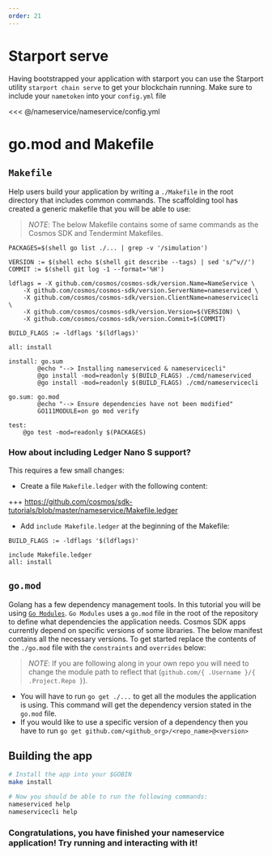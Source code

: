 ```yaml
---
order: 21
---
```


# Starport serve

Having bootstrapped your application with starport you can use the Starport utility `starport chain serve` to get your blockchain running. Make sure to include your `nametoken` into your `config.yml` file

<<< @/nameservice/nameservice/config.yml

# go.mod and Makefile

## `Makefile`

Help users build your application by writing a `./Makefile` in the root directory that includes common commands. The scaffolding tool has created a generic makefile that you will be able to use:

> _*NOTE*_: The below Makefile contains some of same commands as the Cosmos SDK and Tendermint Makefiles.

```
PACKAGES=$(shell go list ./... | grep -v '/simulation')

VERSION := $(shell echo $(shell git describe --tags) | sed 's/^v//')
COMMIT := $(shell git log -1 --format='%H')

ldflags = -X github.com/cosmos/cosmos-sdk/version.Name=NameService \
	-X github.com/cosmos/cosmos-sdk/version.ServerName=nameserviced \
	-X github.com/cosmos/cosmos-sdk/version.ClientName=nameservicecli \
	-X github.com/cosmos/cosmos-sdk/version.Version=$(VERSION) \
	-X github.com/cosmos/cosmos-sdk/version.Commit=$(COMMIT) 

BUILD_FLAGS := -ldflags '$(ldflags)'

all: install

install: go.sum
		@echo "--> Installing nameserviced & nameservicecli"
		@go install -mod=readonly $(BUILD_FLAGS) ./cmd/nameserviced
		@go install -mod=readonly $(BUILD_FLAGS) ./cmd/nameservicecli

go.sum: go.mod
		@echo "--> Ensure dependencies have not been modified"
		GO111MODULE=on go mod verify

test:
	@go test -mod=readonly $(PACKAGES)
```

### How about including Ledger Nano S support?

This requires a few small changes:

- Create a file `Makefile.ledger` with the following content:

+++ https://github.com/cosmos/sdk-tutorials/blob/master/nameservice/Makefile.ledger

- Add `include Makefile.ledger` at the beginning of the Makefile:

```
BUILD_FLAGS := -ldflags '$(ldflags)'

include Makefile.ledger
all: install
```

## `go.mod`

Golang has a few dependency management tools. In this tutorial you will be using [`Go Modules`](https://github.com/golang/go/wiki/Modules). `Go Modules` uses a `go.mod` file in the root of the repository to define what dependencies the application needs. Cosmos SDK apps currently depend on specific versions of some libraries. The below manifest contains all the necessary versions. To get started replace the contents of the `./go.mod` file with the `constraints` and `overrides` below:

> _*NOTE*_: If you are following along in your own repo you will need to change the module path to reflect that (`github.com/{ .Username }/{ .Project.Repo }`).

- You will have to run `go get ./...` to get all the modules the application is using. This command will get the dependency version stated in the `go.mod` file.
- If you would like to use a specific version of a dependency then you have to run `go get github.com/<github_org>/<repo_name>@<version>`

<!-- <<< @/nameservice/go.mod -->

## Building the app

```bash
# Install the app into your $GOBIN
make install

# Now you should be able to run the following commands:
nameserviced help
nameservicecli help
```

### Congratulations, you have finished your nameservice application! Try running and interacting with it!
